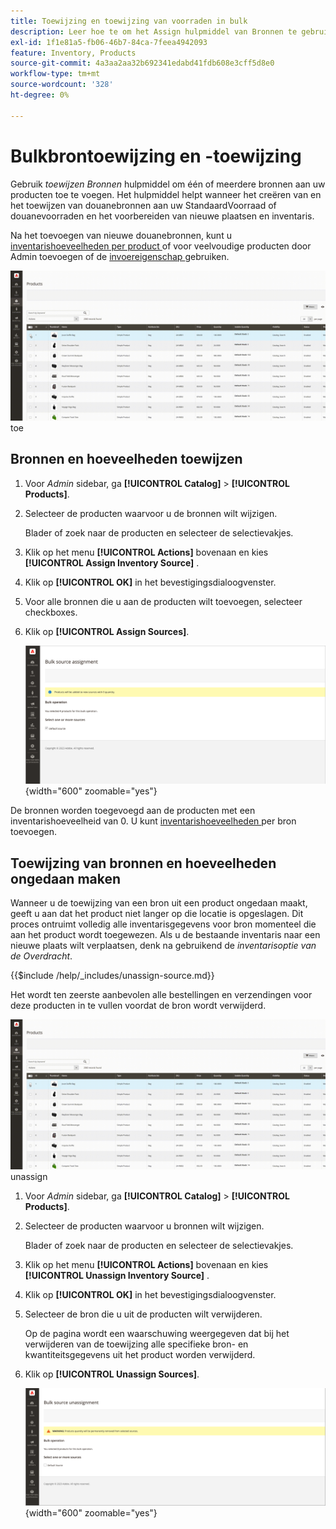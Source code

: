 ```yaml
---
title: Toewijzing en toewijzing van voorraden in bulk
description: Leer hoe te om het Assign hulpmiddel van Bronnen te gebruiken om brontaken voor producten te beheren.
exl-id: 1f1e81a5-fb06-46b7-84ca-7feea4942093
feature: Inventory, Products
source-git-commit: 4a3aa2aa32b692341edabd41fdb608e3cff5d8e0
workflow-type: tm+mt
source-wordcount: '328'
ht-degree: 0%

---
```


# Bulkbrontoewijzing en -toewijzing

Gebruik _toewijzen Bronnen_ hulpmiddel om één of meerdere bronnen aan uw producten toe te voegen. Het hulpmiddel helpt wanneer het creëren van en het toewijzen van douanebronnen aan uw StandaardVoorraad of douanevoorraden en het voorbereiden van nieuwe plaatsen en inventaris.

Na het toevoegen van nieuwe douanebronnen, kunt u [ inventarishoeveelheden per product ](quantities-assign-per-product.md) of voor veelvoudige producten door Admin toevoegen of de [ invoereigenschap ](inventory-import-export.md) gebruiken.

![ voeg inventarisbronnen voor geselecteerde producten ](assets/inventory-bulk-assign-sources.gif) toe

## Bronnen en hoeveelheden toewijzen

1. Voor _Admin_ sidebar, ga **[!UICONTROL Catalog]** > **[!UICONTROL Products]**.

1. Selecteer de producten waarvoor u de bronnen wilt wijzigen.

   Blader of zoek naar de producten en selecteer de selectievakjes.

1. Klik op het menu **[!UICONTROL Actions]** bovenaan en kies **[!UICONTROL Assign Inventory Source]** .

1. Klik op **[!UICONTROL OK]** in het bevestigingsdialoogvenster.

1. Voor alle bronnen die u aan de producten wilt toevoegen, selecteer checkboxes.

1. Klik op **[!UICONTROL Assign Sources]**.

   ![ Uitgezochte producten om bronnen toe te voegen ](assets/inventory-bulk-assign-sources-summary.png){width="600" zoomable="yes"}

De bronnen worden toegevoegd aan de producten met een inventarishoeveelheid van 0. U kunt [ inventarishoeveelheden ](quantities-assign-per-product.md) per bron toevoegen.

## Toewijzing van bronnen en hoeveelheden ongedaan maken

Wanneer u de toewijzing van een bron uit een product ongedaan maakt, geeft u aan dat het product niet langer op die locatie is opgeslagen. Dit proces ontruimt volledig alle inventarisgegevens voor bron momenteel die aan het product wordt toegewezen. Als u de bestaande inventaris naar een nieuwe plaats wilt verplaatsen, denk na gebruikend de _inventarisoptie van de Overdracht_.

{{$include /help/_includes/unassign-source.md}}

Het wordt ten zeerste aanbevolen alle bestellingen en verzendingen voor deze producten in te vullen voordat de bron wordt verwijderd.

![ wijst bronnen voor geselecteerde producten ](assets/inventory-bulk-unassign-sources.gif) unassign

1. Voor _Admin_ sidebar, ga **[!UICONTROL Catalog]** > **[!UICONTROL Products]**.

1. Selecteer de producten waarvoor u bronnen wilt wijzigen.

   Blader of zoek naar de producten en selecteer de selectievakjes.

1. Klik op het menu **[!UICONTROL Actions]** bovenaan en kies **[!UICONTROL Unassign Inventory Source]** .

1. Klik op **[!UICONTROL OK]** in het bevestigingsdialoogvenster.

1. Selecteer de bron die u uit de producten wilt verwijderen.

   Op de pagina wordt een waarschuwing weergegeven dat bij het verwijderen van de toewijzing alle specifieke bron- en kwantiteitsgegevens uit het product worden verwijderd.

1. Klik op **[!UICONTROL Unassign Sources]**.

   ![ verwijdert bronnen uit geselecteerde producten ](assets/inventory-bulk-unassign-sources-summary.png){width="600" zoomable="yes"}

<!-- Last updated from includes: 2022-08-30 15:36:09 -->
